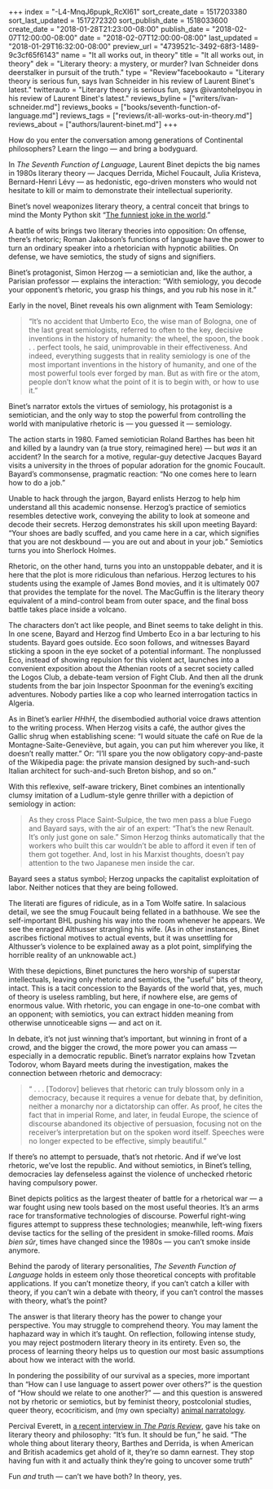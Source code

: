 +++
index = "-L4-MnqJ6pupk_RcXI61"
sort_create_date = 1517203380
sort_last_updated = 1517272320
sort_publish_date = 1518033600
create_date = "2018-01-28T21:23:00-08:00"
publish_date = "2018-02-07T12:00:00-08:00"
date = "2018-02-07T12:00:00-08:00"
last_updated = "2018-01-29T16:32:00-08:00"
preview_url = "4739521c-3492-68f3-1489-9c3cf65f6143"
name = "It all works out, in theory"
title = "It all works out, in theory"
dek = "Literary theory: a mystery, or murder? Ivan Schneider dons deerstalker in pursuit of the truth."
type = "Review"facebookauto = "Literary theory is serious fun, says Ivan Schneider in his review of Laurent Binet's latest."
twitterauto = "Literary theory is serious fun, says @ivantohelpyou in his review of Laurent Binet's latest."
reviews_byline = ["writers/ivan-schneider.md"]
reviews_books = ["books/seventh-function-of-language.md"]
reviews_tags = ["reviews/it-all-works-out-in-theory.md"]
reviews_about = ["authors/laurent-binet.md"]
+++

<p>How do you enter the conversation among generations of Continental philosophers? Learn the lingo — and bring a bodyguard. </p>

<p>In <em>The Seventh Function of Language</em>, Laurent Binet depicts the big names in 1980s literary theory — Jacques Derrida, Michel Foucault, Julia Kristeva, Bernard-Henri Lévy — as hedonistic, ego-driven monsters who would not hesitate to kill or maim to demonstrate their intellectual superiority. </p>

<p>Binet’s novel weaponizes literary theory, a central conceit that brings to mind the Monty Python skit “<a href="https://www.youtube.com/watch?v=WwbnvkMRPKM">The funniest joke in the world</a>.” </p>

<p>A battle of wits brings two literary theories into opposition: On offense, there’s rhetoric; Roman Jakobson’s functions of language have the power to turn an ordinary speaker into a rhetorician with hypnotic abilities. On defense, we have semiotics, the study of signs and signifiers. </p>

<p>Binet’s protagonist, Simon Herzog — a semiotician and, like the author, a Parisian professor — explains the interaction: “With semiology, you decode your opponent’s rhetoric, you grasp his things, and you rub his nose in it.” </p>

<p>Early in the novel, Binet reveals his own alignment with Team Semiology:</p>

<blockquote>“It’s no accident that Umberto Eco, the wise man of Bologna, one of the last great semiologists, referred to often to the key, decisive inventions in the history of humanity: the wheel, the spoon, the book . . . perfect tools, he said, unimprovable in their effectiveness. And indeed, everything suggests that in reality semiology is one of the most important inventions in the history of humanity, and one of the most powerful tools ever forged by man. But as with fire or the atom, people don’t know what the point of it is to begin with, or how to use it.”</blockquote>

<p>Binet’s narrator extols the virtues of semiology, his protagonist is a semiotician, and the only way to stop the powerful from controlling the world with manipulative rhetoric is — you guessed it — semiology. </p>

<div class="break"></div>

<p>The action starts in 1980. Famed semiotician Roland Barthes has been hit and killed by a laundry van (a true story, reimagined here) — but <em>was</em> it an accident? In the search for a motive, regular-guy detective Jacques Bayard visits a university in the throes of popular adoration for the gnomic Foucault. Bayard’s commonsense, pragmatic reaction: “No one comes here to learn how to do a job.” </p>

<p>Unable to hack through the jargon, Bayard enlists Herzog to help him understand all this academic nonsense. Herzog’s practice of semiotics resembles detective work, conveying the ability to look at someone and decode their secrets. Herzog demonstrates his skill upon meeting Bayard: “Your shoes are badly scuffed, and you came here in a car, which signifies that you are not deskbound — you are out and about in your job.” Semiotics turns you into Sherlock Holmes. </p>

<p>Rhetoric, on the other hand, turns you into an unstoppable debater, and it is here that the plot is more ridiculous than nefarious. Herzog lectures to his students using the example of James Bond movies, and it is ultimately 007 that provides the template for the novel. The MacGuffin is the literary theory equivalent of a mind-control beam from outer space, and the final boss battle takes place inside a volcano.</p>

<p>The characters don’t act like people, and Binet seems to take delight in this. In one scene, Bayard and Herzog find Umberto Eco in a bar lecturing to his students. Bayard goes outside. Eco soon follows, and witnesses Bayard sticking a spoon in the eye socket of a potential informant. The nonplussed Eco, instead of showing repulsion for this violent act, launches into a convenient exposition about the Athenian roots of a secret society called the Logos Club, a debate-team version of Fight Club. And then all the drunk students from the bar join Inspector Spoonman for the evening’s exciting adventures. Nobody parties like a cop who learned interrogation tactics in Algeria. </p>

<p>As in Binet’s earlier <em>HHhH</em>, the disembodied authorial voice draws attention to the writing process. When Herzog visits a café, the author gives the Gallic shrug when establishing scene: “I would situate the café on Rue de la Montagne-Saite-Geneviève, but again, you can put him wherever you like, it doesn’t really matter.” Or: “I’ll spare you the now obligatory copy-and-paste of the Wikipedia page: the private mansion designed by such-and-such Italian architect for such-and-such Breton bishop, and so on.” </p>

<p>With this reflexive, self-aware trickery, Binet combines an intentionally clumsy imitation of a Ludlum-style genre thriller with a depiction of semiology in action:</p>
<blockquote>As they cross Place Saint-Sulpice, the two men pass a blue Fuego and Bayard says, with the air of an expert: “That’s the new Renault. It’s only just gone on sale.” Simon Herzog thinks automatically that the workers who built this car wouldn’t be able to afford it even if ten of them got together. And, lost in his Marxist thoughts, doesn’t pay attention to the two Japanese men inside the car.</blockquote>

<p>Bayard sees a status symbol; Herzog unpacks the capitalist exploitation of labor. Neither notices that they are being followed.</p>

<p>The literati are figures of ridicule, as in a Tom Wolfe satire. In salacious detail, we see the smug Foucault being fellated in a bathhouse. We see the self-important BHL pushing his way into the room whenever he appears. We see the enraged Althusser strangling his wife. (As in other instances, Binet ascribes fictional motives to actual events, but it was unsettling for Althusser’s violence to be explained away as a plot point, simplifying the horrible reality of an unknowable act.) </p>

<p>With these depictions, Binet punctures the hero worship of superstar intellectuals, leaving only rhetoric and semiotics, the &quot;useful&quot; bits of theory, intact. This is a tacit concession to the Bayards of the world that, yes, much of theory is useless rambling, but here, if nowhere else, are gems of enormous value. With rhetoric, you can engage in one-to-one combat with an opponent; with semiotics, you can extract hidden meaning from otherwise unnoticeable signs — and act on it. </p>

<p>In debate, it’s not just winning that’s important, but winning in front of a crowd, and the bigger the crowd, the more power you can amass — especially in a democratic republic. Binet’s narrator explains how Tzvetan Todorov, whom Bayard meets during the investigation, makes the connection between rhetoric and democracy:</p>

<blockquote>“ . . . [Todorov] believes that rhetoric can truly blossom only in a democracy, because it requires a venue for debate that, by definition, neither a monarchy nor a dictatorship can offer. As proof, he cites the fact that in imperial Rome, and later, in feudal Europe, the science of discourse abandoned its objective of persuasion, focusing not on the receiver’s interpretation but on the spoken word itself. Speeches were no longer expected to be effective, simply beautiful.”</blockquote>

<p>If there’s no attempt to persuade, that’s not rhetoric. And if we’ve lost rhetoric, we’ve lost the republic. And without semiotics, in Binet’s telling, democracies lay defenseless against the violence of unchecked rhetoric having compulsory power. </p>

<p>Binet depicts politics as the largest theater of battle for a rhetorical war — a war fought using new tools based on the most useful theories. It’s an arms race for transformative technologies of discourse. Powerful right-wing figures attempt to suppress these technologies; meanwhile, left-wing fixers devise tactics for the selling of the president in smoke-filled rooms. <em>Mais bien sûr</em>, times have changed since the 1980s — you can’t smoke inside anymore.</p>

<div class="break"></div>

<p>Behind the parody of literary personalities, <em>The Seventh Function of Language</em> holds in esteem only those theoretical concepts with profitable applications. If you can’t monetize theory, if you can’t catch a killer with theory, if you can’t win a debate with theory, if you can’t control the masses with theory, what’s the point? </p>

<p>The answer is that literary theory has the power to change your perspective. You may struggle to comprehend theory. You may lament the haphazard way in which it’s taught. On reflection, following intense study, you may reject postmodern literary theory in its entirety. Even so, the process of learning theory helps us to question our most basic assumptions about how we interact with the world.</p>

<p>In pondering the possibility of our survival as a species, more important than “How can I use language to assert power over others?” is the question of “How should we relate to one another?” — and this question is answered not by rhetoric or semiotics, but by feminist theory, postcolonial studies, queer theory, ecocriticism, and (my own specialty) <a href="">animal narratology</a>. </p>

<p>Percival Everett, in <a href="https://www.theparisreview.org/interviews/6948/percival-everett-the-art-of-fiction-no-235-percival-everett">a recent interview in <em>The Paris Review</em></a>, gave his take on literary theory and philosophy: “It’s fun. It should be fun,” he said. “The whole thing about literary theory, Barthes and Derrida, is when American and British academics get ahold of it, they’re so damn earnest. They stop having fun with it and actually think they’re going to uncover some truth”</p>

<p>Fun <em>and</em> truth — can’t we have both? In theory, yes.</p>